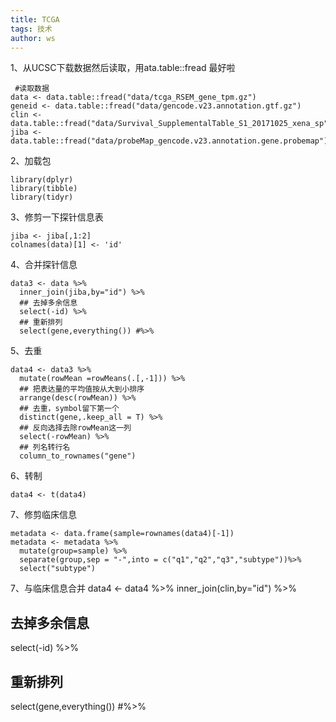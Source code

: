 ```yaml
---
title: TCGA
tags: 技术
author: ws
---
```

1、从UCSC下载数据然后读取，用ata.table::fread 最好啦
```
 #读取数据
data <- data.table::fread("data/tcga_RSEM_gene_tpm.gz")
geneid <- data.table::fread("data/gencode.v23.annotation.gtf.gz")
clin <- data.table::fread("data/Survival_SupplementalTable_S1_20171025_xena_sp")
jiba <-data.table::fread("data/probeMap_gencode.v23.annotation.gene.probemap")

```
2、加载包
```
library(dplyr)
library(tibble)
library(tidyr)
```
3、修剪一下探针信息表
```
jiba <- jiba[,1:2]
colnames(data)[1] <- 'id'
```
4、合并探针信息
```
data3 <- data %>%
  inner_join(jiba,by="id") %>%
  ## 去掉多余信息
  select(-id) %>%  
  ## 重新排列
  select(gene,everything()) #%>%  
```
5、去重
```
data4 <- data3 %>%
  mutate(rowMean =rowMeans(.[,-1])) %>%
  ## 把表达量的平均值按从大到小排序
  arrange(desc(rowMean)) %>%
  ## 去重，symbol留下第一个
  distinct(gene,.keep_all = T) %>%
  ## 反向选择去除rowMean这一列
  select(-rowMean) %>%
  ## 列名转行名
  column_to_rownames("gene")
```
6、转制
```
data4 <- t(data4)
```
7、修剪临床信息
```
metadata <- data.frame(sample=rownames(data4)[-1])
metadata <- metadata %>%
  mutate(group=sample) %>%
  separate(group,sep = "-",into = c("q1","q2","q3","subtype"))%>%
  select("subtype")
```
7、与临床信息合并
data4 <- data4 %>%
  inner_join(clin,by="id") %>%
  ## 去掉多余信息
  select(-id) %>%  
  ## 重新排列
  select(gene,everything()) #%>%  
